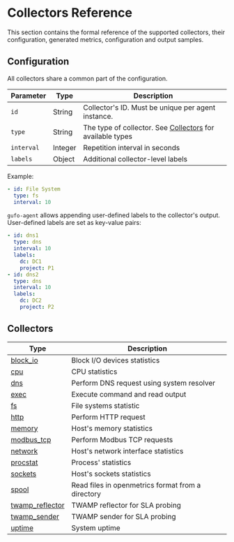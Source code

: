 # Collectors Reference

This section contains the formal reference of the supported
collectors, their configuration, generated metrics,
configuration and output samples.

## Configuration

All collectors share a common part of the configuration.

| Parameter  | Type    | Description                                                              |
| ---------- | ------- | ------------------------------------------------------------------------ |
| `id`       | String  | Collector's ID. Must be unique per agent instance.                       |
| `type`     | String  | The type of collector. See [Collectors](#collectors) for available types |
| `interval` | Integer | Repetition interval in seconds                                           |
| `labels`   | Object  | Additional collector-level labels                                        |

Example:

``` yaml
- id: File System
  type: fs
  interval: 10
```

`gufo-agent` allows appending user-defined labels to the collector's output. User-defined
labels are set as key-value pairs:

``` yaml
- id: dns1
  type: dns
  interval: 10
  labels:
    dc: DC1
    project: P1
- id: dns2
  type: dns
  interval: 10
  labels:
    dc: DC2
    project: P2
```


## Collectors

| Type                                  | Description                                       |
| ------------------------------------- | ------------------------------------------------- |
| [block_io](block_io.md)               | Block I/O devices statistics                      |
| [cpu](cpu.md)                         | CPU statistics                                    |
| [dns](dns.md)                         | Perform DNS request using system resolver         |
| [exec](exec.md)                       | Execute command and read output                   |
| [fs](fs.md)                           | File systems statistic                            |
| [http](http.md)                       | Perform HTTP request                              |
| [memory](memory.md)                   | Host's memory statistics                          |
| [modbus_tcp](modbus_tcp.md)           | Perform Modbus TCP requests                       |
| [network](network.md)                 | Host's network interface statistics               |
| [procstat](procstat.md)               | Process' statistics                               |
| [sockets](sockets.md)                 | Host's sockets statistics                         |
| [spool](spool.md)                     | Read files in openmetrics format from a directory |
| [twamp_reflector](twamp_reflector.md) | TWAMP reflector for SLA probing                   |
| [twamp_sender](twamp_sender.md)       | TWAMP sender for SLA probing                      |
| [uptime](uptime.md)                   | System uptime                                     |
